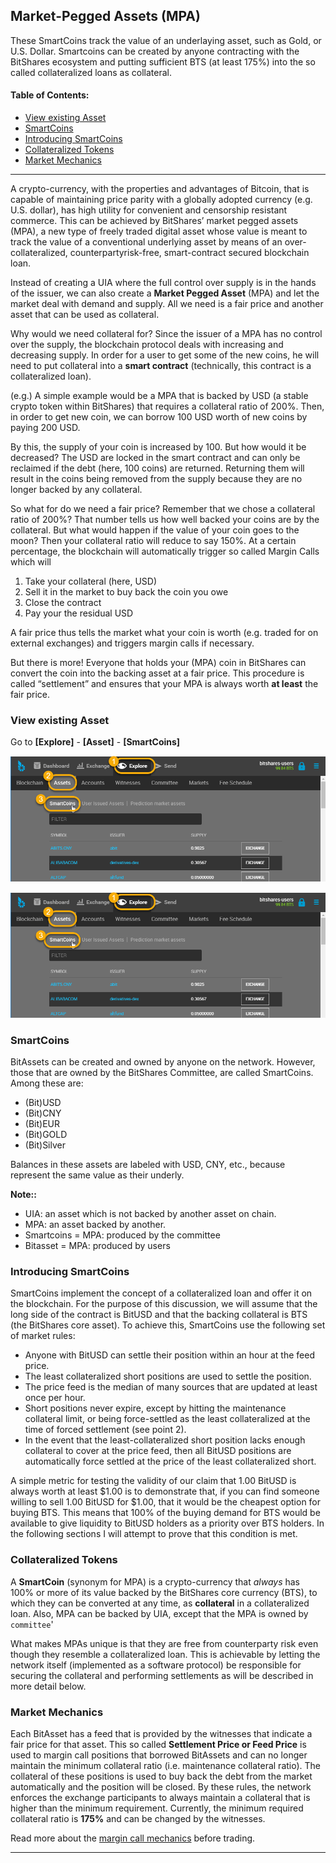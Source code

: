 ## Market-Pegged Assets (MPA)

These SmartCoins track the value of an underlaying asset, such as Gold, or U.S. Dollar. Smartcoins can be created by anyone contracting with the BitShares ecosystem and putting sufficient BTS (at least 175%) into the so called collateralized loans as collateral.

#### Table of Contents:
- [View existing Asset](../assets/mpa.md#view-existing-asset)
- [SmartCoins](../assets/mpa.md#smartcoins)
- [Introducing SmartCoins](../assets/mpa.md#introducing-smartcoins)
- [Collateralized Tokens](../assets/mpa.md#collateralized-tokens)
- [Market Mechanics](../assets/mpa.md#market-mechanics)

***

A crypto-currency, with the properties and advantages of Bitcoin, that is capable of maintaining price parity with a globally adopted currency (e.g. U.S. dollar), has high utility for convenient and censorship resistant commerce. This can be achieved by BitShares’ market pegged assets (MPA), a new type of freely traded digital asset whose value is meant to track the value of a conventional underlying asset by means of an over-collateralized, counterpartyrisk-free, smart-contract secured blockchain loan.

Instead of creating a UIA where the full control over supply is in the hands of the issuer, we can also create a **Market Pegged Asset** (MPA) and let the market deal with demand and supply. All we need is a fair price and another asset that can be used as collateral.

Why would we need collateral for? Since the issuer of a MPA has no control over the supply, the blockchain protocol deals with increasing and decreasing supply. In order for a user to get some of the new coins, he will need to put collateral into a **smart contract** (technically, this contract is a collateralized loan).

(e.g.) A simple example would be a MPA that is backed by USD (a stable crypto token within BitShares) that requires a collateral ratio of 200%. Then, in order to get new coin, we can borrow 100 USD worth of new coins by paying 200 USD.

By this, the supply of your coin is increased by 100. But how would it be decreased? The USD are locked in the smart contract and can only be reclaimed if the debt (here, 100 coins) are returned. Returning them will result in the coins being removed from the supply because they are no longer backed by any collateral.

So what for do we need a fair price? Remember that we chose a collateral ratio of 200%? That number tells us how well backed your coins are by the collateral. But what would happen if the value of your coin goes to the moon? Then your collateral ratio will reduce to say 150%. At a certain percentage, the blockchain will automatically trigger so called Margin Calls which will


1. Take your collateral (here, USD)
2. Sell it in the market to buy back the coin you owe
3. Close the contract
4. Pay your the residual USD

A fair price thus tells the market what your coin is worth (e.g. traded for on external exchanges) and triggers margin calls if necessary.

But there is more! Everyone that holds your (MPA) coin in BitShares can convert the coin into the backing asset at a fair price. This procedure is called “settlement” and ensures that your MPA is always worth **at least** the fair price.

### View existing Asset 

		
Go to **[Explore]** - **[Asset]** - **[SmartCoins]**

		
<p align="center">
  <img src="/bbf/images/mpa-ui.png" width="600" title="view Asset">
</p>

![BitShares](../../images/mpa-ui.png)	   
		
### SmartCoins


BitAssets can be created and owned by anyone on the network. However, those that are owned by the BitShares Committee, are called SmartCoins. Among these are:

- (Bit)USD
- (Bit)CNY
- (Bit)EUR
- (Bit)GOLD
- (Bit)Silver

Balances in these assets are labeled with USD, CNY, etc., because represent the same value as their underly.

**Note::**

- UIA: an asset which is not backed by another asset on chain.
- MPA: an asset backed by another.
- Smartcoins = MPA: produced by the committee
- Bitasset = MPA: produced by users

### Introducing SmartCoins

SmartCoins implement the concept of a collateralized loan and offer it on the blockchain. For the purpose of this discussion, we will assume that the long side of the contract is BitUSD and that the backing collateral is BTS (the BitShares core asset). To achieve this, SmartCoins use the following set of market rules:

- Anyone with BitUSD can settle their position within an hour at the feed price.
- The least collateralized short positions are used to settle the position.
- The price feed is the median of many sources that are updated at least once per hour.
- Short positions never expire, except by hitting the maintenance collateral limit, or being force-settled as the least collateralized at the time of forced settlement (see point 2).
- In the event that the least-collateralized short position lacks enough collateral to cover at the price feed, then all BitUSD positions are automatically force settled at the price of the least collateralized short.

A simple metric for testing the validity of our claim that 1.00 BitUSD is always worth at least $1.00 is to demonstrate that, if you can find someone willing to sell 1.00 BitUSD for $1.00, that it would be the cheapest option for buying BTS. This means that 100% of the buying demand for BTS would be available to give liquidity to BitUSD holders as a priority over BTS holders. In the following sections I will attempt to prove that this condition is met.


### Collateralized Tokens


A **SmartCoin** (synonym for MPA) is a crypto-currency that *always* has 100% or more of its value backed by the BitShares core currency (BTS), to which they can be converted at any time, as **collateral** in a collateralized loan. Also, MPA can be backed by UIA, except that the MPA is owned by `committee`'

What makes MPAs unique is that they are free from counterparty risk even though they resemble a collateralized loan. This is achievable by letting the network itself (implemented as a software protocol) be responsible for securing the collateral and performing settlements as will be described in more detail below.


### Market Mechanics


Each BitAsset has a feed that is provided by the witnesses that indicate a fair price for that asset. This so called **Settlement Price or Feed Price** is used to margin call positions that borrowed BitAssets and can no longer maintain the minimum collateral ratio (i.e. maintenance collateral ratio). The collateral of these positions is used to buy back the debt from the market automatically and the position will be closed. By these rules, the network enforces the exchange participants to always maintain a collateral that is higher than the minimum requirement. Currently, the minimum required collateral ratio is **175%** and can be changed by the witnesses.

Read more about the [margin call mechanics](/bbf/bts_holder_guide/assets/dex-margin-call-mechanics.md#margin-call-mechanics) before trading.


***
